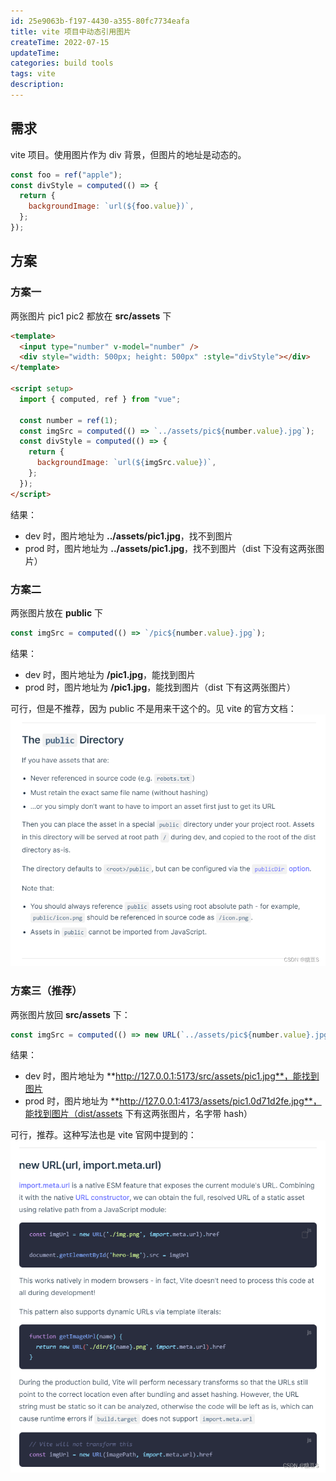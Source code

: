 ```yaml
---
id: 25e9063b-f197-4430-a355-80fc7734eafa
title: vite 项目中动态引用图片
createTime: 2022-07-15
updateTime:
categories: build tools
tags: vite
description:
---
```


## 需求

vite 项目。使用图片作为 div 背景，但图片的地址是动态的。

```js
const foo = ref("apple");
const divStyle = computed(() => {
  return {
    backgroundImage: `url(${foo.value})`,
  };
});
```

## 方案

### 方案一

两张图片 pic1 pic2 都放在 **src/assets** 下

```html
<template>
  <input type="number" v-model="number" />
  <div style="width: 500px; height: 500px" :style="divStyle"></div>
</template>

<script setup>
  import { computed, ref } from "vue";

  const number = ref(1);
  const imgSrc = computed(() => `../assets/pic${number.value}.jpg`);
  const divStyle = computed(() => {
    return {
      backgroundImage: `url(${imgSrc.value})`,
    };
  });
</script>
```

结果：

- dev 时，图片地址为 **../assets/pic1.jpg**，找不到图片
- prod 时，图片地址为 **../assets/pic1.jpg**，找不到图片（dist 下没有这两张图片）

### 方案二

两张图片放在 **public** 下

```js
const imgSrc = computed(() => `/pic${number.value}.jpg`);
```

结果：

- dev 时，图片地址为 **/pic1.jpg**，能找到图片
- prod 时，图片地址为 **/pic1.jpg**，能找到图片（dist 下有这两张图片）

可行，但是不推荐，因为 public 不是用来干这个的。见 vite 的官方文档：
![在这里插入图片描述](../post-assets/c80e523f-ebb3-4bf8-b2dd-3a4da617e0c6.png)

### 方案三（推荐）

两张图片放回 **src/assets** 下：

```js
const imgSrc = computed(() => new URL(`../assets/pic${number.value}.jpg`, import.meta.url).href);
```

结果：

- dev 时，图片地址为 **http://127.0.0.1:5173/src/assets/pic1.jpg**，能找到图片
- prod 时，图片地址为 **http://127.0.0.1:4173/assets/pic1.0d71d2fe.jpg**，能找到图片（dist/assets 下有这两张图片，名字带 hash）

可行，推荐。这种写法也是 vite 官网中提到的：
![在这里插入图片描述](../post-assets/836c6591-bde9-4ca1-b647-d8b50106d94a.png)
